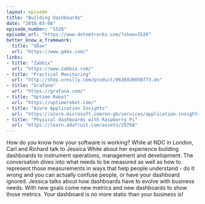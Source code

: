 ```yaml
---
layout: episode
title: "Building Dashboards"
date: "2018-03-08"
episode_number: "1526"
episode_url: "https://www.dotnetrocks.com/?show=1526"
better_know_a_framework:
  title: "GDax"
  url: "https://www.gdax.com/"
links:
- title: "Zabbix"
  url: "https://www.zabbix.com/"
- title: "Practical Monitoring"
  url: "http://shop.oreilly.com/product/0636920050773.do"
- title: "Grafana"
  url: "https://grafana.com/"
- title: "Uptime Robot"
  url: "https://uptimerobot.com/"
- title: "Azure Application Insights"
  url: "https://azure.microsoft.com/en-gb/services/application-insights/"
- title: "Physical dashboards with Raspberry Pi"
  url: "https://learn.adafruit.com/assets/29768"
---
```


How do you know how your software is working? While at NDC in London, Carl and Richard talk to Jessica White about her experience building dashboards to instrument operations, management and development. The conversation dives into what needs to be measured as well as how to represent those measurements in ways that help people understand - do it wrong and you can actually confuse people, or have your dashboard ignored. Jessica talks about how dashboards have to evolve with business needs. With new goals come new metrics and new dashboards to show those metrics. Your dashboard is no more static than your business is!
